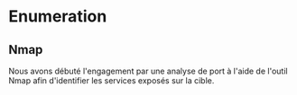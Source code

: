 # Enumeration
## Nmap
Nous avons débuté l'engagement par une analyse de port à l'aide de l'outil Nmap afin d'identifier les services exposés sur la cible.
